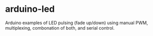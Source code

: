 # arduino-led
Arduino examples of LED pulsing (fade up/down) using manual PWM, multiplexing, combonation of both, and serial control.
